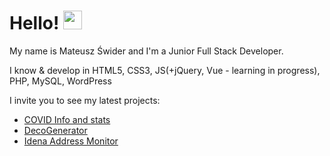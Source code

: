 # Hello! <img src="https://raw.githubusercontent.com/MartinHeinz/MartinHeinz/master/wave.gif" width="30px">

My name is Mateusz Świder and I'm a Junior Full Stack Developer.

I know & develop in HTML5, CSS3, JS(+jQuery, Vue - learning in progress), PHP, MySQL, WordPress

I invite you to see my latest projects:
* [COVID Info and stats](https://github.com/Mativve/covid-info-and-stats)
* [DecoGenerator](https://github.com/Mativve/DecoGenerator)
* [Idena Address Monitor](https://github.com/Mativve/Idena-Address-Monitor)
